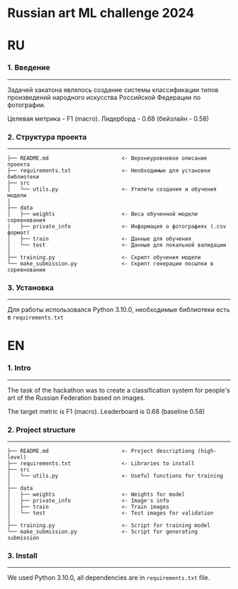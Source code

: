 # Russian art ML challenge 2024

# RU

### 1. Введение
------------

Задачей хакатона являлось создание системы классификации типов произведений
народного искусства Российской Федерации по фотографии.

Целевая метрика - F1 (macro). Лидерборд - 0.68 (бейзлайн - 0.58)

### 2. Структура проекта
------------

    ├── README.md                       <- Верхнеуровневое описание проекта
    ├── requirements.txt                <- Необходимые для установки библиотеки
    ├── src
    │   └── utils.py                    <- Утилиты создания и обучения модели
    │
    ├── data
    │   ├── weights                     <- Веса обученной модели соревнования
    │   ├── private_info                <- Информация о фотографиях (.csv формат)
    │   ├── train                       <- Данные для обучения
    │   └── test                        <- Данные для локальной валидации
    │
    ├── training.py                     <- Скрипт обучения модели
    └── make_submission.py              <- Скрипт генерации посылки в соревновании


### 3. Установка
-----

Для работы использовался Python 3.10.0, необходимые библиотеки есть в `requirements.txt`


# EN

### 1. Intro
-----

The task of the hackathon was to create a classification system for
people's art of the Russian Federation based on images.

The target metric is F1 (macro). Leaderboard is 0.68 (baseline 0.58)

### 2. Project structure
-----

    ├── README.md                       <- Project descriptiong (high-level)
    ├── requirements.txt                <- Libraries to install
    ├── src
    │   └── utils.py                    <- Useful functions for training
    │
    ├── data
    │   ├── weights                     <- Weights for model
    │   ├── private_info                <- Image's info
    │   ├── train                       <- Train images
    │   └── test                        <- Test images for validation
    │
    ├── training.py                     <- Script for training model
    └── make_submission.py              <- Script for generating submission

### 3. Install
-----

We used Python 3.10.0, all dependencies are in `requirements.txt` file.
